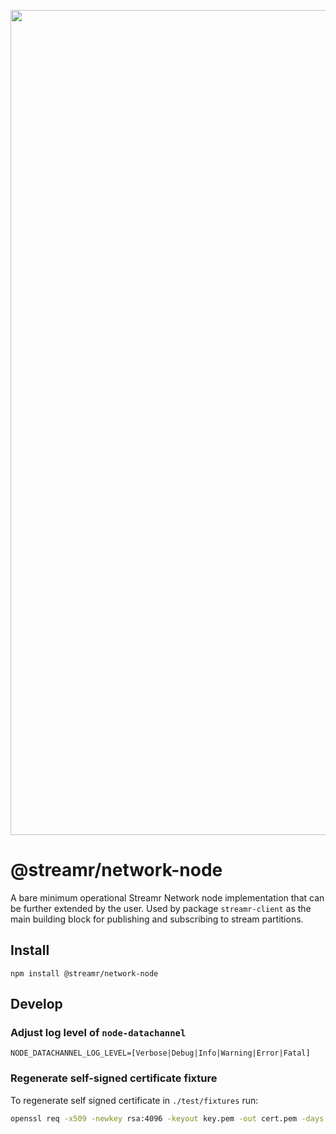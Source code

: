 <p align="center">
  <a href="https://streamr.network">
    <img alt="Streamr" src="https://raw.githubusercontent.com/streamr-dev/network-monorepo/main/packages/client/readme-header.png" width="1320" />
  </a>
</p>

# @streamr/network-node

A bare minimum operational Streamr Network node implementation that can be further extended by the user.
Used by package `streamr-client` as the main building block for publishing and subscribing to stream partitions.

## Install
```
npm install @streamr/network-node
```

## Develop

### Adjust log level of `node-datachannel`

```
NODE_DATACHANNEL_LOG_LEVEL=[Verbose|Debug|Info|Warning|Error|Fatal]
```

### Regenerate self-signed certificate fixture
To regenerate self signed certificate in `./test/fixtures` run:

```bash
openssl req -x509 -newkey rsa:4096 -keyout key.pem -out cert.pem -days 36500 -nodes -subj "/CN=localhost"
```
